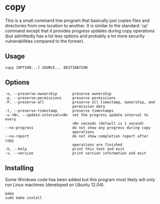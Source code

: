 copy
====
This is a small command line program that basically just copies files and
directories from one location to another. It is similar to the standard `cp'
command except that it provides progress updates during copy operations (but
admittedly has a lot less options and probably a lot more security
vulnerabilities compared to the former).

Usage
-----
    copy [OPTION...] SOURCE... DESTINATION

Options
-------
    -o, --preserve-ownership       preserve ownership
    -p, --preserve-permissions     preserve permissions
    -P, --preserve-all             preserve all timestamp, ownership, and
                                   permission data
    -t, --preserve-timestamp       preserve timestamps
    -u <N>, --update-interval=<N>  set the progress update interval to every
                                   <N> seconds (default is 1 second)
    --no-progress                  do not show any progress during copy
                                   operations
    --no-report                    do not show completion report after copy
                                   operations are finished
    -h, --help                     print this text and exit
    -v, --version                  print version information and exit

Installing
----------
Some Windows code has been added but this program most likely will only run
Linux machines (developed on Ubuntu 12.04).

    make
    sudo make install
